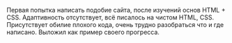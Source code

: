 Первая попытка написать подобие сайта, после изучений основ HTML + CSS. 
Адаптивность отсутствует, всё писалось на чистом HTML, CSS. Присутствует обилие плохого кода, очень трудно разобраться что и где написано. 
Выложил как пример своего прогресса. 
